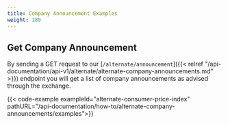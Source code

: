 ```yaml
---
title: Company Announcement Examples
weight: 180
---
```


## Get Company Announcement
By sending a GET request to our [`/alternate/announcement`]({{< relref "/api-documentation/api-v1/alternate/alternate-company-announcements.md" >}}) endpoint you
will get a list of company announcements as advised through the exchange.

{{< code-example exampleId="alternate-consumer-price-index" pathURL="/api-documentation/how-to/alternate-company-announcements/examples">}}

